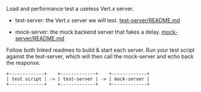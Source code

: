 Load and performance test a useless Vert.x server.

- test-server: the Vert.x server we will test. [test-server/README.md](test-server/README.md)

- mock-server: the mock backend server that fakes a delay. [mock-server/README.md](mock-server/README.md)

Follow both linked readmes to build & start each server.
Run your test script against the test-server,
which will then call the mock-server and echo back the response.

```
+-------------+    +-------------+    +-------------+
| test script | -> | test-server | -> | mock-server |
+-------------+    +-------------+    +-------------+
```
